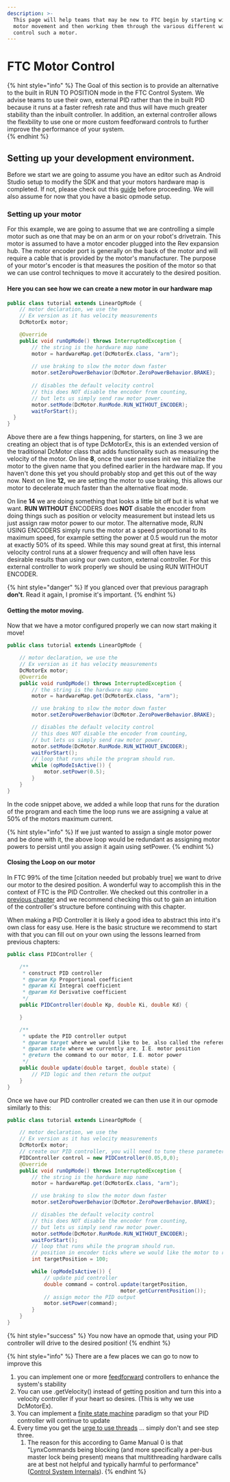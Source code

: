 ```yaml
---
description: >-
  This page will help teams that may be new to FTC begin by starting with basic
  motor movement and then working them through the various different ways to
  control such a motor.
---
```


# FTC Motor Control

{% hint style="info" %}
The Goal of this section is to provide an alternative to the built in RUN TO POSITION mode in the FTC Control System. We advise teams to use their own, external PID rather than the in built PID because it runs at a faster refresh rate and thus will have much greater stability than the inbuilt controller. In addition, an external controller allows the flexbility to use one or more custom feedforward controls to further improve the performance of your system.  
{% endhint %}

## Setting up your development environment.  

Before we start we are going to assume you have an editor such as Android Studio setup to modify the SDK and that your motors hardware map is completed. If not, please check out this [guide](https://gm0.org/en/latest/docs/software/using-android-studio.html) before proceeding. We will also assume for now that you have a basic opmode setup.

### Setting up your motor

For this example, we are going to assume that we are controlling a simple motor such as one that may be on an arm or on your robot's drivetrain. This motor is assumed to have a motor encoder plugged into the Rev expansion hub. The motor encoder port is generally on the back of the motor and will require a cable that is provided by the motor's manufacturer. The purpose of your motor's encoder is that measures the position of the motor so that we can use control techniques to move it accurately to the desired position.  

#### Here you can see how we can create a new motor in our hardware map

```java
public class tutorial extends LinearOpMode {
	// motor declaration, we use the 
	// Ex version as it has velocity measurements
	DcMotorEx motor; 

	@Override
	public void runOpMode() throws InterruptedException {
		// the string is the hardware map name
		motor = hardwareMap.get(DcMotorEx.class, "arm"); 
	
		// use braking to slow the motor down faster 
		motor.setZeroPowerBehavior(DcMotor.ZeroPowerBehavior.BRAKE);
		
		// disables the default velocity control
		// this does NOT disable the encoder from counting, 
		// but lets us simply send raw motor power.
		motor.setMode(DcMotor.RunMode.RUN_WITHOUT_ENCODER);
		waitForStart();
  }
}
```

Above there are a few things happening, for starters, on line 3 we are creating an object that is of type DcMotorEx, this is an extended version of the traditional DcMotor class that adds functionality such as measuring the velocity of the motor. On line **8**, once the user presses init we initialize the motor to the given name that you defined earlier in the hardware map. If you haven't done this yet you should probably stop and get this out of the way now. Next on line **12,** we are setting the motor to use braking,  this allows our motor to decelerate much faster than the alternative float mode.  

On line **14** we are doing something that looks a little bit off but it is what we want. **RUN WITHOUT** ENCODERS does **NOT** disable the encoder from doing things such as position or velocity measurement but instead lets us just assign raw motor power to our motor. The alternative mode, RUN USING ENCODERS simply runs the motor at a speed proportional to its maximum speed, for example setting the power at 0.5 would run the motor at exactly 50% of its speed. While this may sound great at first, this internal velocity control runs at a slower frequency and will often have less desirable results than using our own custom, external controller. For this external controller to work properly we should be using RUN WITHOUT ENCODER.

{% hint style="danger" %}
If you glanced over that previous paragraph **don't**. Read it again, I promise it's important. 
{% endhint %}

#### Getting the motor moving. 

Now that we have a motor configured properly we can now start making it move! 

```java
public class tutorial extends LinearOpMode {

	// motor declaration, we use the 
	// Ex version as it has velocity measurements
	DcMotorEx motor;
	@Override
	public void runOpMode() throws InterruptedException {
		// the string is the hardware map name
		motor = hardwareMap.get(DcMotorEx.class, "arm");

		// use braking to slow the motor down faster 
		motor.setZeroPowerBehavior(DcMotor.ZeroPowerBehavior.BRAKE);

		// disables the default velocity control
		// this does NOT disable the encoder from counting, 
		// but lets us simply send raw motor power.
		motor.setMode(DcMotor.RunMode.RUN_WITHOUT_ENCODER);
		waitForStart();
		// loop that runs while the program should run. 
		while (opModeIsActive()) {
			motor.setPower(0.5);
		}
	}
}

```

In the code snippet above, we added a while loop that runs for the duration of the program and each time the loop runs we are assigning a value at 50% of the motors maximum current.  

{% hint style="info" %}
If we just wanted to assign a single motor power and be done with it, the above loop would be redundant as assigning motor powers to persist until you assign it again using setPower. 
{% endhint %}

#### Closing the Loop on our motor

In FTC 99% of the time \[citation needed but probably true] we want to drive our motor to the desired position. A wonderful way to accomplish this in the context of FTC is the PID Controller. We checked out this controller in a [previous chapter](../the-pid-controller/) and we recommend checking this out to gain an intuition of the controller's structure before continuing with this chapter. 

When making a PID Controller it is likely a good idea to abstract this into it's own class for easy use. Here is the basic structure we recommend to start with that you can fill out on your own using the lessons learned from previous chapters:  

```java
public class PIDController {

	/**
	 * construct PID controller 
	 * @param Kp Proportional coefficient  
	 * @param Ki Integral coefficient 
	 * @param Kd Derivative coefficient 
	 */
	public PIDController(double Kp, double Ki, double Kd) {

	}

	/**
	 * update the PID controller output
	 * @param target where we would like to be, also called the reference
	 * @param state where we currently are, I.E. motor position 
	 * @return the command to our motor, I.E. motor power 
	 */
	public double update(double target, double state) {
		// PID logic and then return the output 
	}
}
```

Once we have our PID controller created we can then use it in our opmode similarly to this: 

```java
public class tutorial extends LinearOpMode {

	// motor declaration, we use the
	// Ex version as it has velocity measurements
	DcMotorEx motor;
	// create our PID controller, you will need to tune these parameters
	PIDController control = new PIDController(0.05,0,0);
	@Override
	public void runOpMode() throws InterruptedException {
		// the string is the hardware map name
		motor = hardwareMap.get(DcMotorEx.class, "arm");

		// use braking to slow the motor down faster
		motor.setZeroPowerBehavior(DcMotor.ZeroPowerBehavior.BRAKE);

		// disables the default velocity control
		// this does NOT disable the encoder from counting,
		// but lets us simply send raw motor power.
		motor.setMode(DcMotor.RunMode.RUN_WITHOUT_ENCODER);
		waitForStart();
		// loop that runs while the program should run.
		// position in encoder ticks where we would like the motor to run
		int targetPosition = 100;

		while (opModeIsActive()) {
			// update pid controller 
			double command = control.update(targetPosition,
			                         motor.getCurrentPosition());
			// assign motor the PID output 
			motor.setPower(command);
		}
	}
}
```

{% hint style="success" %}
You now have an opmode that, using your PID controller will drive to the desired position! 
{% endhint %}

{% hint style="info" %}
There are a few places we can go to now to improve this

1. you can implement one or more [feedforward](../feedforward-control.md) controllers to enhance the system's stability
2. You can use .getVelocity() instead of getting position and turn this into a velocity controller if your heart so desires. (This is why we use DcMotorEx). 
3. You can implement a [finite state machine](https://gm0.org/en/latest/docs/software/finite-state-machines.html) paradigm so that your PID controller will continue to update  
4. Every time you get the [urge to use threads](https://gm0.org/en/latest/docs/software/control-system-internals.html) ... simply don't and see step three. 
   1. The reason for this according to Game Manual 0 is that "LynxCommands being blocking (and more specifically a per-bus master lock being present) means that multithreading hardware calls are at best not helpful and typically harmful to performance" ([Control System Internals](https://gm0.org/en/latest/docs/software/control-system-internals.html)).
{% endhint %}



####



 
